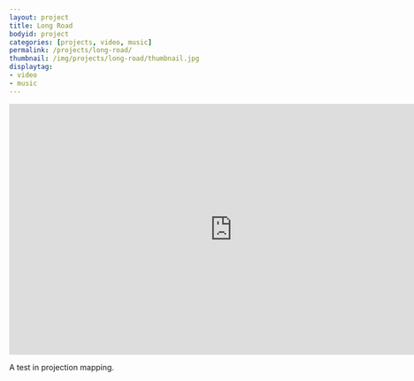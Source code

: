 ```yaml
---
layout: project
title: Long Road
bodyid: project
categories: [projects, video, music]
permalink: /projects/long-road/
thumbnail: /img/projects/long-road/thumbnail.jpg
displaytag:
- video
- music
---
```


<iframe class="vimeo" id="vid_1" src="http://player.vimeo.com/video/45935151?api=1&amp;player_id=vid_1&amp;title=0&amp;byline=0&amp;portrait=0" width="805" height="453" frameborder="0" webkitAllowFullScreen mozallowfullscreen allowFullScreen></iframe>

A test in projection mapping. 
